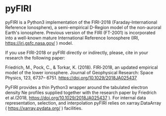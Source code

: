 # pyFIRI

pyFIRI is a Python3 implementation of the FIRI-2018 (Faraday‐International
Reference Ionosphere), a semi-empirical D-Region model of the non-auroral 
Earth's ionosphere. Previous version of the FIRI (FT-2001) is incorporated
into a well-known mature International Reference Ionosphere (IRI, https://iri.gsfc.nasa.gov/ ) 
model.

If you use FIRI-2018 or pyFIRI directly or indirectly, please, cite in your research
the following paper:

Friedrich, M., Pock, C., & Torkar, K. (2018). FIRI‐2018, an updated empirical model 
of the lower ionosphere. Journal of Geophysical Research: Space Physics, 123, 6737– 6751. 
https://doi.org/10.1029/2018JA025437

PyFIRI provides a thin Python3 wrapper around the tabulated electron density Ne profiles supplied 
together with the research paper by Friedrich et al.(2018, https://doi.org/10.1029/2018JA025437 ). 
For internal data representation, selection, and interpolation pyFIRI relies on xarray.DataArray 
( https://xarray.pydata.org/ ) facilities.

